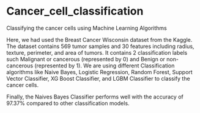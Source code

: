 # Cancer_cell_classification
Classifying the cancer cells using Machine Learning Algorithms

  Here, we had used the Breast Cancer Wisconsin dataset from the Kaggle. The dataset contains 569 tumor samples and 30 features including radius, texture, perimeter, and area of tumors. It contains 2 classification labels such Malignant or cancerous (represented by 0) and Benign or non-cancerous (represented by 1). We are using different Classification algorithms like Naive Bayes, Logistic Regression, Random Forest, Support Vector Classifier, XG Boost Classifier, and LGBM Classifier to classify the cancer cells.

  Finally, the Naives Bayes Classifier performs well with the accuracy of 97.37% compared to other classification models.
